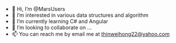 - 👋 Hi, I’m @MarsUsers
- 👀 I’m interested in various data structures and algorithm
- 🌱 I’m currently learning C# and Angular
- 💞️ I’m looking to collaborate on ...
- 📫 You can reach me by email me at thinweihong22@yahoo.com

<!---
MarsUsers/MarsUsers is a ✨ special ✨ repository because its `README.md` (this file) appears on your GitHub profile.
You can click the Preview link to take a look at your changes.
--->
